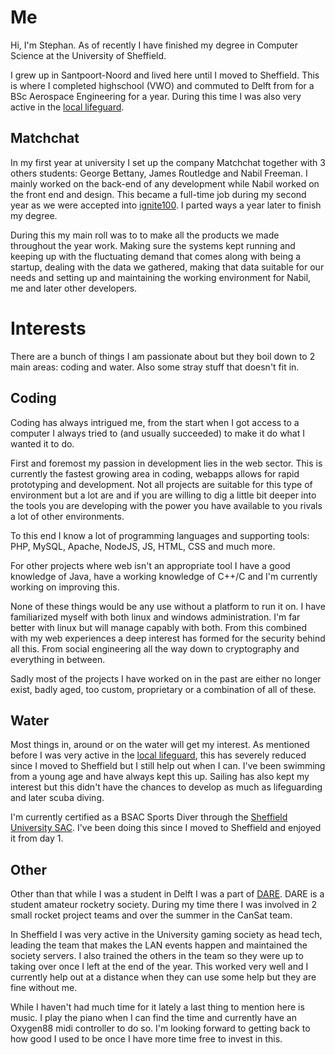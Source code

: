 Me
======

Hi, I'm Stephan. As of recently I have finished my degree in Computer Science at the University of Sheffield.

I grew up in Santpoort-Noord and lived here until I moved to Sheffield. This is where I completed highschool (VWO) and commuted to Delft from for a BSc Aerospace Engineering for a year. During this time I was also very active in the [local lifeguard](http://www.ijrb.nl).

Matchchat
-------

In my first year at university I set up the company Matchchat together with 3 others students: George Bettany, James Routledge and Nabil Freeman. I mainly worked on the back-end of any development while Nabil worked on the front end and design. This became a full-time job during my second year as we were accepted into [ignite100](http://ignite.io/#accelerator). I parted ways a year later to finish my degree.

During this my main roll was to to make all the products we made throughout the year work. Making sure the systems kept running and keeping up with the fluctuating demand that comes along with being a startup, dealing with the data we gathered, making that data suitable for our needs and setting up and maintaining the working environment for Nabil, me and later other developers.

Interests
=======

There are a bunch of things I am passionate about but they boil down to 2 main areas: coding and water. Also some stray stuff that doesn't fit in.

Coding
------

Coding has always intrigued me, from the start when I got access to a computer I always tried to (and usually succeeded) to make it do what I wanted it to do.

First and foremost my passion in development lies in the web sector. This is currently the fastest growing area in coding, webapps allows for rapid prototyping and development. Not all projects are suitable for this type of environment but a lot are and if you are willing to dig a little bit deeper into the tools you are developing with the power you have available to you rivals a lot of other environments.

To this end I know a lot of programming languages and supporting tools: PHP, MySQL, Apache, NodeJS, JS, HTML, CSS and much more.

For other projects where web isn't an appropriate tool I have a good knowledge of Java, have a working knowledge of C++/C and I'm currently working on improving this.

None of these things would be any use without a platform to run it on. I have familiarized myself with both linux and windows administration. I'm far better with linux but will manage capably with both. From this combined with my web experiences a deep interest has formed for the security behind all this. From social engineering all the way down to cryptography and everything in between.

Sadly most of the projects I have worked on in the past are either no longer exist, badly aged, too custom, proprietary or a combination of all of these.

Water
------
Most things in, around or on the water will get my interest. As mentioned before I was very active in the [local lifeguard](http://www.ijrb.nl), this has severely reduced since I moved to Sheffield but I still help out when I can. I've been swimming from a young age and have always kept this up. Sailing has also kept my interest but this didn't have the chances to develop as much as lifeguarding and later scuba diving.

I'm currently certified as a BSAC Sports Diver through the [Sheffield University SAC](http://www.susac.com). I've been doing this since I moved to Sheffield and enjoyed it from day 1.

Other
------

Other than that while I was a student in Delft I was a part of [DARE](http://dare.tudelft.nl). DARE is a student amateur rocketry society. During my time there I was involved in 2 small rocket project teams and over the summer in the CanSat team.

In Sheffield I was very active in the University gaming society as head tech, leading the team that makes the LAN events happen and maintained the society servers. I also trained the others in the team so they were up to taking over once I left at the end of the year. This worked very well and I currently help out at a distance when they can use some help but they are fine without me.

While I haven't had much time for it lately a last thing to mention here is music. I play the piano when I can find the time and currently have an Oxygen88 midi controller to do so. I'm looking forward to getting back to how good I used to be once I have more time free to invest in this.